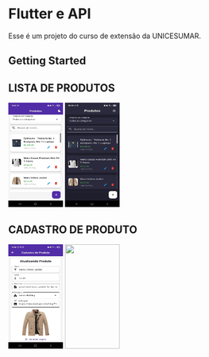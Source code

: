 # Flutter e API

Esse é um projeto do curso de extensão da UNICESUMAR.

## Getting Started

## LISTA DE PRODUTOS
<img src="/assets/lista-produtos.jpg" width="110px" height="210px">
<img src="/assets/lista-produtos-black.jpg" width="110px" height="210px">

## CADASTRO DE PRODUTO
<img src="/assets/cadastro-produtos.jpg" width="110px" height="210px">
<img src="/assets/cadastro-produtos-black.jpg" width="110px" height="210px">
